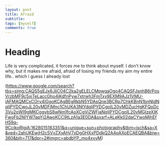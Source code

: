 ```yaml
---
layout: post
title: Afraid
subtitle: 
tags: [myself]
comments: true
---
```


# Heading
  Life is very complicated, it forces me to think about myself. I don't know why, but it makes me afraid, afraid of losing my friends my aim my entire life.. which i guess I already lost
 
(https://www.google.com/search?tbs=simg:CAQS5gEJx6JliC04C2ka2gELELCMpwgaOgo4CAQSFJsnhB6rPosVrzbMF9c5xjTeLaccGho4iKdfnPyw7xtrwh3FmTxy9EXM9AJz1VMU-iAFMAQMCxCOrv4IGgoKCAgBEgRkbN5YDAsQne3BCRp7ChkKBnN1bnNldNqliPYDCwoJL20vMDFiMnc1ChUKA3NlYdqliPYDCgoIL20vMDZucHgKFQoDc3Vu2qWI9gMKCggvbS8wNm1fcAoXCgViZWFjaNqliPYDCgoIL20vMGIzeXIKFwoFb2NlYW7apYj2AwoKCC9tLzA1a3E0DA&sxsrf=ALeKk02daCYwoMjhEfH59q-9CcikoRlgiA:1628015183351&q=unique+sun+photography&tbm=isch&sa=X&ved=2ahUKEwjH2cSVvZXyAhV7xDgGHXxPDdkQ2A4oAXoECAEQBA&biw=360&bih=717&dpr=2#imgrc=abdbYP_mo4xvvM)
